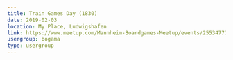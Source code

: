 ```yaml
---
title: Train Games Day (1830)
date: 2019-02-03
location: My Place, Ludwigshafen
link: https://www.meetup.com/Mannheim-Boardgames-Meetup/events/255347770/
usergroup: bogama
type: usergroup
---
```

